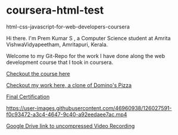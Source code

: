 # coursera-html-test
html-css-javascript-for-web-developers-coursera

Hi there. I'm Prem Kumar S , a Computer Science student at Amrita VishwaVidyapeetham, Amritapuri, Kerala. 

Welcome to my Git-Repo for the work I have done along the web development course that I took in coursera.

<a href="https://www.coursera.org/learn/html-css-javascript-for-web-developers/" target="_blank">Checkout the course here</a>

<a href="https://prem5634.github.io/coursera-html-test/week3/" target="_blank">Checkout my work here, a clone of Domino's Pizza</a>

<a href="https://coursera.org/share/48e165e0c5665ce88aaf9ecd58864379" target="_blank">Final Certification</a>


https://user-images.githubusercontent.com/46960938/126027591-f0c93472-a3c4-4647-9c40-a92eedaee7ac.mp4

<a href="https://drive.google.com/file/d/1PQSgvnWe5E5FleOS6J5kGQHNvbIWBEpq/view?usp=sharing" target="_blank">Google Drive link to uncompressed Video Recording</a>

